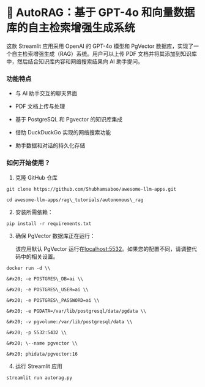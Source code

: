 # 🤖 AutoRAG：基于 GPT-4o 和向量数据库的自主检索增强生成系统

这款 Streamlit 应用采用 OpenAI 的 GPT-4o 模型和 PgVector 数据库，实现了一个自主检索增强生成（RAG）系统。用户可以上传 PDF 文档并将其添加到知识库中，然后结合知识库内容和网络搜索结果向 AI 助手提问。

### 功能特点

* 与 AI 助手交互的聊天界面

* PDF 文档上传与处理

* 基于 PostgreSQL 和 Pgvector 的知识库集成

* 借助 DuckDuckGo 实现的网络搜索功能

* 助手数据和对话的持久化存储

### 如何开始使用？

1. 克隆 GitHub 仓库

```
git clone https://github.com/Shubhamsaboo/awesome-llm-apps.git

cd awesome-llm-apps/rag\_tutorials/autonomous\_rag
```

2. 安装所需依赖：

```
pip install -r requirements.txt
```

3. 确保 PgVector 数据库正在运行：

   该应用默认 PgVector 运行在[localhost:5532](http://localhost:5532/)。如果您的配置不同，请调整代码中的相关设置。

```
docker run -d \\

&#x20; -e POSTGRES\_DB=ai \\

&#x20; -e POSTGRES\_USER=ai \\

&#x20; -e POSTGRES\_PASSWORD=ai \\

&#x20; -e PGDATA=/var/lib/postgresql/data/pgdata \\

&#x20; -v pgvolume:/var/lib/postgresql/data \\

&#x20; -p 5532:5432 \\

&#x20; \--name pgvector \\

&#x20; phidata/pgvector:16
```

4. 运行 Streamlit 应用

```
streamlit run autorag.py
```
